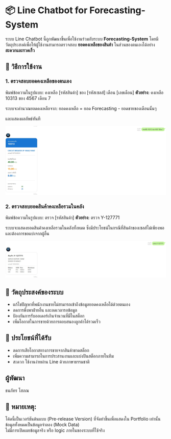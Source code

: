 # 📦 Line Chatbot for Forecasting-System

ระบบ Line Chatbot นี้ถูกพัฒนาขึ้นเพื่อใช้งานร่วมกับระบบ **Forecasting-System** โดยมีวัตถุประสงค์เพื่อให้ผู้ใช้งานสามารถตรวจสอบ **ยอดคงเหลือของสินค้า** ในส่วนของตนเองได้อย่าง **สะดวกและรวดเร็ว**

## 🧾 วิธีการใช้งาน

### 1. ตรวจสอบยอดคงเหลือของตนเอง
พิมพ์ข้อความในรูปแบบ:
คงเหลือ [รหัสสินค้า] ของ [รหัสเซลส์] เดือน [เลขเดือน]
**ตัวอย่าง:**
คงเหลือ 10313 ของ 4567 เดือน 7

ระบบจะคำนวณยอดคงเหลือจาก:
ยอดคงเหลือ = ยอด Forecasting - ยอดขายของเดือนนั้นๆ

และแสดงผลลัพธ์ทันที

![Screenshot](messageImage_1748313799531.jpg)

### 2. ตรวจสอบยอดสินค้าคงเหลือรวมในคลัง
พิมพ์ข้อความในรูปแบบ:
ตรวจ [รหัสสินค้า]
**ตัวอย่าง:**
ตรวจ Y-127771

ระบบจะแสดงยอดสินค้าคงเหลือรวมในคลังทั้งหมด ซึ่งมีประโยชน์ในกรณีที่สินค้าของเซลส์ไม่เพียงพอ และต้องการขอแบ่งจากผู้อื่น

![Screenshot](messageImage_1748313827415.jpg)

## 🎯 วัตถุประสงค์ของระบบ

- แก้ไขปัญหาที่พนักงานขายไม่สามารถเข้าถึงข้อมูลยอดคงเหลือได้ด้วยตนเอง
- ลดการพึ่งพาฝ่ายอื่น และลดเวลารอข้อมูล
- ป้องกันการรับออเดอร์เกินจำนวนที่มีในสต็อก
- เพิ่มโอกาสในการขายด้วยการตอบสนองลูกค้าได้รวดเร็ว

## 🚀 ประโยชน์ที่ได้รับ

- ลดการเสียโอกาสทางการขายจากสินค้าขาดสต็อก
- เพิ่มความสามารถในการประสานงานและแบ่งปันสต็อกภายในทีม
- สะดวก ใช้งานง่ายผ่าน Line ด้วยภาษาธรรมชาติ

## ผู้พัฒนา
ธนภัทร โสภณ

## 📌 หมายเหตุ:
โค้ดนี้เป็นเวอร์ชันต้นแบบ (Pre-release Version) ที่จัดทำขึ้นเพื่อแสดงใน Portfolio เท่านั้น  
ข้อมูลทั้งหมดเป็นข้อมูลจำลอง (Mock Data)  
ไม่มีการเปิดเผยข้อมูลจริง หรือ logic ภายในของระบบที่ใช้จริง